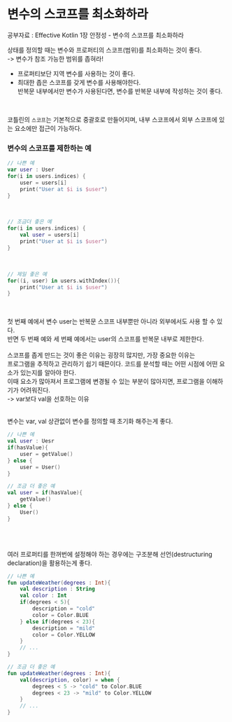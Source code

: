# 변수의 스코프를 최소화하라

공부자료 : Effective Kotlin 1장 안정성 - 변수의 스코프를 최소화하라<br>


상태를 정의할 때는 변수와 프로퍼티의 스코프(범위)를 최소화하는 것이 좋다.<br>
-> 변수가 참조 가능한 범위를 좁혀라!<br>

<ul>
<li>프로퍼티보단 지역 변수를 사용하는 것이 좋다.</li>
<li>최대한 좁은 스코프를 갖게 변수를 사용해야한다.<br> 반복문 내부에서만
변수가 사용된다면, 변수를 반복문 내부에 작성하는 것이 좋다.</li>
</ul>
<br>

코틀린의 `스코프`는 기본적으로 중괄호로 만들어지며, 내부 스코프에서 외부 스코프에 있는 요소에만 접근이 가능하다.
<br>

### 변수의 스코프를 제한하는 예<br>
~~~kotlin
// 나쁜 예
var user : User
for(i in users.indices) {
    user = users[i]
    print("User at $i is $user")
}
~~~
<br>

~~~kotlin
// 조금더 좋은 예
for(i in users.indices) {
    val user = users[i]
    print("User at $i is $user")
}
~~~
<br>

~~~kotlin
// 제일 좋은 예
for((i, user) in users.withIndex()){
    print("User at $i is $user")
}
~~~
<br>

첫 번째 예에서 변수 user는 반복문 스코프 내부뿐만 아니라 외부에서도 사용 할 수 있다.<br>
반면 두 번째 예와 세 번째 예에서는 user의 스코프를 반복문 내부로 제한한다.
<br><br>
스코프를 좁게 만드는 것이 좋은 이유는 굉장히 많지만, 가장 중요한 이유는<br>
프로그램을 추적하고 관리하기 쉽기 때믄이다. 코드를 분석할 때는 어떤 시점에 어떤 요소가 있는지를 알아야 한다.
<br>
이때 요소가 많아져서 프로그램에 변경될 수 있는 부분이 많아지면, 프로그램을 이해하기가 어려워진다.<br>
-> var보다 val을 선호하는 이유
<br><br>

변수는 var, val 상관없이 변수를 정의할 때 초기화 해주는게 좋다.
~~~kotlin
// 나쁜 예
val user : Uesr
if(hasValue){
    user = getValue()
} else {
    user = User()
}
~~~

~~~kotlin
// 조금 더 좋은 예
val user = if(hasValue){
    getValue()
} else {
    User()
}
~~~
<br>
<br>

여러 프로퍼티를 한꺼번에 설정해야 하는 경우에는 구조분해 선언(destructuring declaration)을 활용하는게 좋다.
~~~kotlin
// 나쁜 예
fun updateWeather(degrees : Int){
    val description : String
    val color : Int
    if(degrees < 5){
        description = "cold"
        color = Color.BLUE
    } else if(degrees < 23){
        description = "mild"
        color = Color.YELLOW
    }
    // ...
}
~~~
~~~kotlin
// 조금 더 좋은 예
fun updateWeather(degrees : Int){
    val(description, color) = when {
        degrees < 5 -> "cold" to Color.BLUE
        degrees < 23 -> "mild" to Color.YELLOW
    }
    // ...
}
~~~

